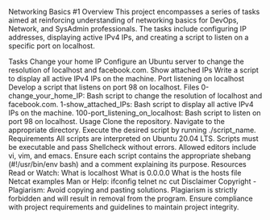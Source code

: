 Networking Basics #1
Overview
This project encompasses a series of tasks aimed at reinforcing understanding of networking basics for DevOps, Network, and SysAdmin professionals. The tasks include configuring IP addresses, displaying active IPv4 IPs, and creating a script to listen on a specific port on localhost.

Tasks
Change your home IP
Configure an Ubuntu server to change the resolution of localhost and facebook.com.
Show attached IPs
Write a script to display all active IPv4 IPs on the machine.
Port listening on localhost
Develop a script that listens on port 98 on localhost.
Files
0-change_your_home_IP: Bash script to change the resolution of localhost and facebook.com.
1-show_attached_IPs: Bash script to display all active IPv4 IPs on the machine.
100-port_listening_on_localhost: Bash script to listen on port 98 on localhost.
Usage
Clone the repository.
Navigate to the appropriate directory.
Execute the desired script by running ./script_name.
Requirements
All scripts are interpreted on Ubuntu 20.04 LTS.
Scripts must be executable and pass Shellcheck without errors.
Allowed editors include vi, vim, and emacs.
Ensure each script contains the appropriate shebang (#!/usr/bin/env bash) and a comment explaining its purpose.
Resources
Read or Watch:
What is localhost
What is 0.0.0.0
What is the hosts file
Netcat examples
Man or Help:
ifconfig
telnet
nc
cut
Disclaimer
Copyright - Plagiarism: Avoid copying and pasting solutions. Plagiarism is strictly forbidden and will result in removal from the program.
Ensure compliance with project requirements and guidelines to maintain project integrity.

